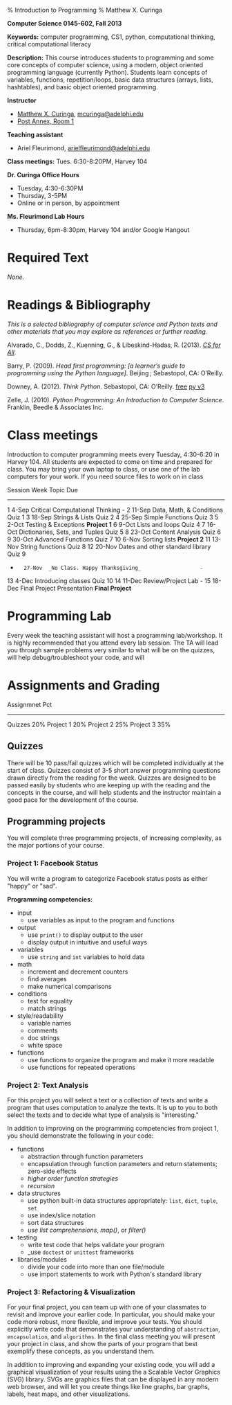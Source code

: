 % Introduction to Programming
% Matthew X. Curinga

<!--
This syllabus was created for
the Educational Technology Program
at Adelphi University:
http://education.adelphi.edu
copyright 2012 Matthew X. Curinga
http://matt.curinga.com
This work is licensed under the Creative Commons Attribution-ShareAlike 3.0 Unported License.
To view a copy of this license, visit http://creativecommons.org/licenses/by-sa/3.0/ or send
a letter to Creative Commons, 444 Castro Street, Suite 900, Mountain View, California, 94041, USA.
We ask, but do not require, that attribution includes a link to our websites (above).
version: 2.1
Based on work available here: https://github.com/mcuringa/adelphi-ed-tech-courses
-->


**Computer Science 0145-602, Fall 2013**

**Keywords:**  computer programming, CS1, python, computational thinking, 
critical computational literacy

**Description:** This course introduces students to programming and 
some core concepts of computer science, using a modern, object oriented
programming language (currently Python). Students learn concepts of 
variables, functions, repetition/loops, basic data structures 
(arrays, lists, hashtables), and basic object oriented programming.

**Instructor**

* [Matthew X. Curinga](http://matt.curinga.com), <mcuringa@adelphi.edu>
* [Post Annex, Room 1](http://goo.gl/maps/XReYB "Where is Post Annex? click the link to see it on a map")

**Teaching assistant**

* Ariel Fleurimond, <arielfleurimond@adelphi.edu>

**Class meetings:** Tues. 6:30-8:20PM, Harvey 104

**Dr. Curinga Office Hours**

* Tuesday, 4:30-6:30PM
* Thursday, 3-5PM
* Online or in person, by appointment

**Ms. Fleurimond Lab Hours**

* Thursday, 6pm-8:30pm, Harvey 104 and/or Google Hangout

Required Text
==========================================================================================

_None._

Readings & Bibliography
==========================================================================================

_This is a selected bibliography of computer science and Python texts and other materials
that you may explore as references or further reading._

Alvarado, C., Dodds, Z., Kuenning, G., & Libeskind-Hadas, R. (2013). [_CS for All_](http://www.cs.hmc.edu/csforall/).

Barry, P. (2009). _Head first programming: [a learner’s guide to
programming using the Python language]_. Beijing ; Sebastopol,
CA: O’Reilly.

Downey, A. (2012). _Think Python_. Sebastopol, CA: O’Reilly. 
[free](http://www.contentreserve.com/TitleInfo.asp?ID={8BDDEF5E-F64A-4212-A868-9B60E742EC40}&Format=50)
[py v3]()

Zelle, J. (2010). _Python Programming: An Introduction to Computer
Science_. Franklin, Beedle & Associates Inc.

Class meetings
==========================================================================================

Introduction to computer programming meets every Tuesday, 4:30-6:20 in Harvey 104.
All students are expected to come on time and prepared for class. You may bring your
own laptop to class, or use one of the lab computers for your work. If you need
source files to work on in class	

Session Week    Topic									Due
------- ------  -------------------------------------   -------------------
1       4-Sep   Critical Computational Thinking                  -
2       11-Sep  Data, Math, & Conditions				Quiz 1
3       18-Sep  Strings & Lists							Quiz 2
4       25-Sep  Simple Functions						Quiz 3
5       2-Oct   Testing & Exceptions					**Project 1**
6       9-Oct   Lists and loops							Quiz 4
7       16-Oct  Dictionaries, Sets, and Tuples          Quiz 5
8       23-Oct  Content Analysis            			Quiz 6
9       30-Oct  Advanced Functions						Quiz 7
10      6-Nov   Sorting lists							**Project 2**
11      13-Nov  String functions						Quiz 8
12      20-Nov  Dates and other standard library		Quiz 9
-       27-Nov  _No Class. Happy Thanksgiving_				     -
13      4-Dec   Introducing classes						Quiz 10
14      11-Dec  Review/Project Lab						         -
15      18-Dec  Final Project Presentation				**Final Project**



Programming Lab
==========================================================================================

Every week the teaching assistant will host a programming lab/workshop. It is highly
recommended that you attend every lab session. The TA will lead you through sample
problems very similar to what will be on the quizzes, will help debug/troubleshoot
your code, and will 



Assignments and Grading
==========================================================================================

Assignmnet              Pct
-------------------     -------
Quizzes                 20%
Project 1		        20%
Project 2               25%
Project 3               35%


Quizzes
--------------------------------------------------------

There will be 10 pass/fail quizzes which will be completed individually at
the start of class. Quizzes consist of 3-5 short answer programming questions drawn
directly from the reading for the week. Quizzes are designed to be passed easily by
students who are keeping up with the reading and the concepts in the course, and 
will help students and the instructor maintain a good pace for the development of the course.


Programming projects
--------------------------------------------------------

You will complete three programming projects, of increasing complexity, as the major
portions of your course.


### Project 1: Facebook Status

You will write a program to categorize Facebook status posts as either "happy" or "sad".

**Programming competencies:**

* input
	- use variables as input to the program and functions
* output
	- use ``print()`` to display output to the user
	- display output in intuitive and useful ways
* variables
	- use ``string`` and ``int`` variables to hold data
* math
	- increment and decrement counters
	- find averages
	- make numerical comparisons
* conditions
	- test for equality
	- match strings
* style/readability
	- variable names
	- comments
	- doc strings
	- white space
* functions
	- use functions to organize the program and make it more readable
	- use functions for repeated operations
	

### Project 2: Text Analysis

For this project you will select a text or a collection of texts and write a program
that uses computation to analyze the texts. It is up to you to both select the texts
and to decide what type of analysis is "interesting."

In addition to improving on the programming competencies from project 1, you should
demonstrate the following in your code:

* functions
	- abstraction through function parameters
	- encapsulation through function parameters and return statements; zero-side effects
	- _higher order function strategies_
	- _recursion_
* data structures
	- use python built-in data structures appropriately: ``list``, ``dict``, ``tuple``, ``set``
	- use index/slice notation
	- sort data structures
	- _use list comprehensions_, _map()_, or _filter()_
* testing
	- write test code that helps validate your program
	- _use ``doctest`` or ``unittest`` frameworks
* libraries/modules
	- divide your code into more than one file/module
	- use import statements to work with Python's standard library


### Project 3: Refactoring & Visualization

For your final project, you can team up with one of your classmates to revisit and improve
your earlier code. In particular, you should make your code more robust, more flexible,
and improve your tests. You should explicitly write code that demonstrates your understanding
of ``abstraction``, ``encapsulation``, and ``algorithms``. In the final class meeting
you will present your project in class, and show the parts of your program that best
exemplify these concepts, as you understand them.

In addition to improving and expanding your existing code, you will add a graphical
visualization of your results using the a Scalable Vector Graphics (SVG) library. SVGs
are graphics files that can be displayed in any modern web browser, and will let you
create things like line graphs, bar graphs, labels, heat maps, and other visualizations.


